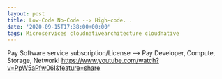 ```yaml
---
layout: post
title: Low-Code No-Code --> High-code. .
date: '2020-09-15T17:38:00+00:00'
tags: Microservices cloudnativearchitecture cloudnative
---
```


Pay Software service subscription/License -->  Pay Developer, Compute, Storage, Network! 
https://www.youtube.com/watch?v=PpW5aPfw06I&feature=share
